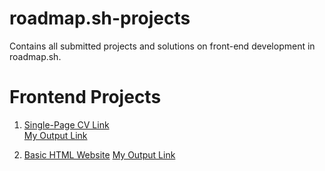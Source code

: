 # roadmap.sh-projects
Contains all submitted projects and solutions on front-end development in roadmap.sh.

# Frontend Projects

1. [Single-Page CV Link](https://roadmap.sh/projects/single-page-cv)  
  [My Output Link](https://github.com/mariano-shem/roadmap.sh-projects/blob/main/Frontend/01-single-page-cv/)

2. [Basic HTML Website](https://roadmap.sh/projects/basic-html-website)
  [My Output Link](https://github.com/mariano-shem/roadmap.sh-projects/blob/main/Frontend/02-basic-html-website/) 

